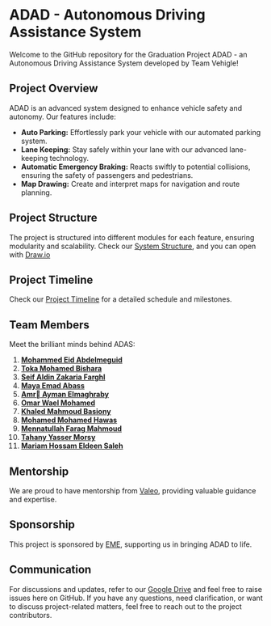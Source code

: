 # ADAD - Autonomous Driving Assistance System

Welcome to the GitHub repository for the Graduation Project ADAD - an Autonomous Driving Assistance System developed by Team Vehigle!

## Project Overview

ADAD is an advanced system designed to enhance vehicle safety and autonomy. Our features include:

- **Auto Parking:** Effortlessly park your vehicle with our automated parking system.
- **Lane Keeping:** Stay safely within your lane with our advanced lane-keeping technology.
- **Automatic Emergency Braking:** Reacts swiftly to potential collisions, ensuring the safety of passengers and pedestrians.
- **Map Drawing:** Create and interpret maps for navigation and route planning.

## Project Structure

The project is structured into different modules for each feature, ensuring modularity and scalability.
Check our [System Structure](https://drive.google.com/file/d/1euZwWKB5kL__VbdJTgd0d2tfn_rfLdDK/view?usp=sharing), and you can open with [Draw.io](https://app.diagrams.net/)

## Project Timeline

Check our [Project Timeline](link-to-google-drive-timeline) for a detailed schedule and milestones.

## Team Members

Meet the brilliant minds behind ADAS:

1. **[Mohammed Eid Abdelmeguid](https://github.com/M0hamed-Eid)**
2. **[Toka Mohamed Bishara](https://github.com/Tokambishara)**
3. **[Seif Aldin Zakaria Farghl](https://github.com/Seifo321)**
4. **[Maya Emad Abass](https://github.com/MayaEmad)**
5. **[Amr ِAyman Elmaghraby](https://github.com/Amr-Elmaghraby)**
6. **[Omar Wael Mohamed](https://github.com/OmarWael22)**
7. **[Khaled Mahmoud Basiony](https://github.com/KhaledBasiony)**
8. **[Mohamed Mohamed Hawas](https://github.com/Mohamed-Hawas)**
9. **[Mennatullah Farag Mahmoud](https://github.com/MennatullahFarag)**
10. **[Tahany Yasser Morsy](https://github.com/tahany682)**
11. **[Mariam Hossam Eldeen Saleh](https://github.com/MariamHossamSaleh)**

## Mentorship

We are proud to have mentorship from [Valeo](https://www.valeo.com/en/), providing valuable guidance and expertise.

## Sponsorship

This project is sponsored by [EME](https://eui.edu.eg/en), supporting us in bringing ADAD to life.

## Communication

For discussions and updates, refer to our [Google Drive](https://drive.google.com/drive/folders/1YxTMxpE0EzfhedoDJWiz06hvboEkgMbL?usp=sharing) and feel free to raise issues here on GitHub. 
If you have any questions, need clarification, or want to discuss project-related matters, feel free to reach out to the project contributors.


<!---
V2ADAS/V2ADAS is a ✨ special ✨ repository because its `README.md` (this file) appears on your GitHub profile.
You can click the Preview link to take a look at your changes.
--->
